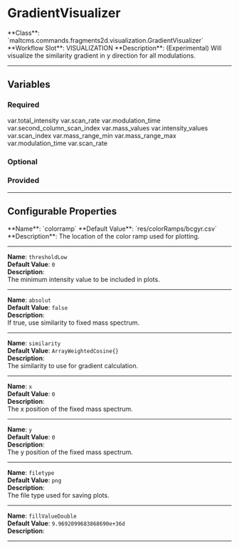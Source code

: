 <h1>GradientVisualizer</h1>
**Class**: `maltcms.commands.fragments2d.visualization.GradientVisualizer`  
**Workflow Slot**: VISUALIZATION  
**Description**: (Experimental) Will visualize the similarity gradient in y direction for all modulations.  

---

<h2>Variables</h2>
<h3>Required</h3>
	var.total_intensity
	var.scan_rate
	var.modulation_time
	var.second_column_scan_index
	var.mass_values
	var.intensity_values
	var.scan_index
	var.mass_range_min
	var.mass_range_max
	var.modulation_time
	var.scan_rate

<h3>Optional</h3>

<h3>Provided</h3>


---

<h2>Configurable Properties</h2>
**Name**: `colorramp`  
**Default Value**: `res/colorRamps/bcgyr.csv`  
**Description**:  
The location of the color ramp used for plotting.  

---

**Name**: `thresholdLow`  
**Default Value**: `0`  
**Description**:  
The minimum intensity value to be included in plots.  

---

**Name**: `absolut`  
**Default Value**: `false`  
**Description**:  
If true, use similarity to fixed mass spectrum.  

---

**Name**: `similarity`  
**Default Value**: `ArrayWeightedCosine{}`  
**Description**:  
The similarity to use for gradient calculation.  

---

**Name**: `x`  
**Default Value**: `0`  
**Description**:  
The x position of the fixed mass spectrum.  

---

**Name**: `y`  
**Default Value**: `0`  
**Description**:  
The y position of the fixed mass spectrum.  

---

**Name**: `filetype`  
**Default Value**: `png`  
**Description**:  
The file type used for saving plots.  

---

**Name**: `fillValueDouble`  
**Default Value**: `9.9692099683868690e+36d`  
**Description**:  
  

---


